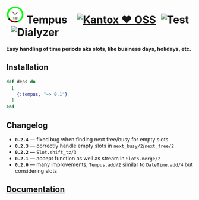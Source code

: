 # ![Tempus](https://raw.githubusercontent.com/am-kantox/tempus/master/stuff/tempus-48x48.png) Tempus    [![Kantox ❤ OSS](https://img.shields.io/badge/❤-kantox_oss-informational.svg)](https://kantox.com/)  ![Test](https://github.com/am-kantox/tempus/workflows/Test/badge.svg)  ![Dialyzer](https://github.com/am-kantox/tempus/workflows/Dialyzer/badge.svg)

**Easy handling of time periods aka slots, like business days, holidays, etc.**

## Installation

```elixir
def deps do
  [
    {:tempus, "~> 0.1"}
  ]
end
```

## Changelog

- **`0.2.4`** — fixed bug when finding next free/busy for empty slots
- **`0.2.3`** — correctly handle empty slots in `next_busy/2`/`next_free/2`
- **`0.2.2`** — `Slot.shift_tz/3`
- **`0.2.1`** — accept function as well as stream in `Slots.merge/2`
- **`0.2.0`** — many improvements, `Tempus.add/2` similar to `DateTime.add/4` but considering slots

## [Documentation](https://hexdocs.pm/tempus)
